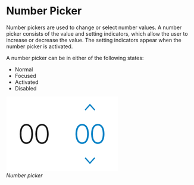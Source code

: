 # Number Picker

Number pickers are used to change or select number values. A number picker consists of the value and setting indicators, which allow the user to increase or decrease the value. The setting indicators appear when the number picker is activated.



A number picker can be in either of the following states:

-   Normal
-   Focused
-   Activated
-   Disabled



![picker number](media/uc_03_8_ui_picker_1_number.png)<br>
*Number picker*
